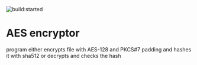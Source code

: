 <img src="https://travis-ci.com/Shock3udt/pb173-test.svg?token=Q11hJqzNVYDNugc65Xrz&amp;branch=master" alt="build:started">
<h1>AES encryptor</h1>
<p>program either encrypts file with AES-128 and PKCS#7 padding and hashes it with sha512 or decrypts and checks the hash</p>
